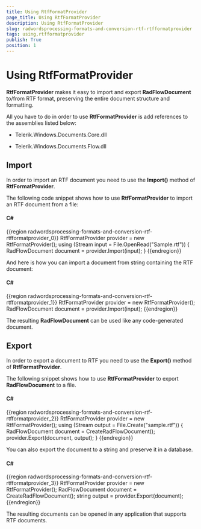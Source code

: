 ```yaml
---
title: Using RtfFormatProvider
page_title: Using RtfFormatProvider
description: Using RtfFormatProvider
slug: radwordsprocessing-formats-and-conversion-rtf-rtfformatprovider
tags: using,rtfformatprovider
publish: True
position: 1
---
```


# Using RtfFormatProvider



__RtfFormatProvider__ makes it easy to import and export __RadFlowDocument__ to/from RTF format,
        preserving the entire document structure and formatting.
      

All you have to do in order to use __RtfFormatProvider__ is add references to the assemblies listed below:
      

* Telerik.Windows.Documents.Core.dll
          

* Telerik.Windows.Documents.Flow.dll
          

## Import

In order to import an RTF document you need to use the __Import()__ method of __RtfFormatProvider__.
        

The following code snippet shows how to use __RtfFormatProvider__ to import an RTF document from a file:
        

#### __C#__

{{region radwordsprocessing-formats-and-conversion-rtf-rtfformatprovider_0}}
	            RtfFormatProvider provider = new RtfFormatProvider();
	            using (Stream input = File.OpenRead("Sample.rtf"))
	            {
	                RadFlowDocument document = provider.Import(input);
	            }
	{{endregion}}



And here is how you can import a document from string containing the RTF document:
        

#### __C#__

{{region radwordsprocessing-formats-and-conversion-rtf-rtfformatprovider_1}}
	            RtfFormatProvider provider = new RtfFormatProvider();
	            RadFlowDocument document = provider.Import(input);
	{{endregion}}



The resulting __RadFlowDocument__ can be used like any code-generated document.
        

## Export

In order to export a document to RTF you need to use the __Export()__ method of __RtfFormatProvider__.
        

The following snippet shows how to use __RtfFormatProvider__ to export __RadFlowDocument__ to a file.
        

#### __C#__

{{region radwordsprocessing-formats-and-conversion-rtf-rtfformatprovider_2}}
	            RtfFormatProvider provider = new RtfFormatProvider();
	            using (Stream output = File.Create("sample.rtf"))
	            {
	                RadFlowDocument document = CreateRadFlowDocument();
	                provider.Export(document, output);
	            }
	{{endregion}}



You can also export the document to a string and preserve it in a database.
        

#### __C#__

{{region radwordsprocessing-formats-and-conversion-rtf-rtfformatprovider_3}}
	            RtfFormatProvider provider = new RtfFormatProvider();
	            RadFlowDocument document = CreateRadFlowDocument();
	            string output = provider.Export(document);
	{{endregion}}



The resulting documents can be opened in any application that supports RTF documents.
        
